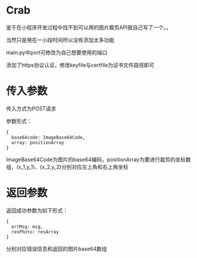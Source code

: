 # Crab
鉴于在小程序开发过程中找不到可以用的图片裁剪API就自己写了一个。。

当然只是用在一小段时间所以没有添加太多功能

main.py中port可修改为自己想要使用的端口

添加了https协议认证，修改keyfile与certfile为证书文件路径即可

# 传入参数
传入方式为POST请求

参数形式：
```
{
  base64code: ImageBase64Code,
  array: positionArray
}
```
ImageBase64Code为图片的base64编码，positionArray为要进行裁剪的坐标数组，(x_1,y_1)、(x_2,y_2)分别对应左上角和右上角坐标

# 返回参数
返回成功参数为如下形式：
```
{
  errMsg: msg,
  resPhoto: resArray
}
```
分别对应错误信息和返回的图片base64数组

